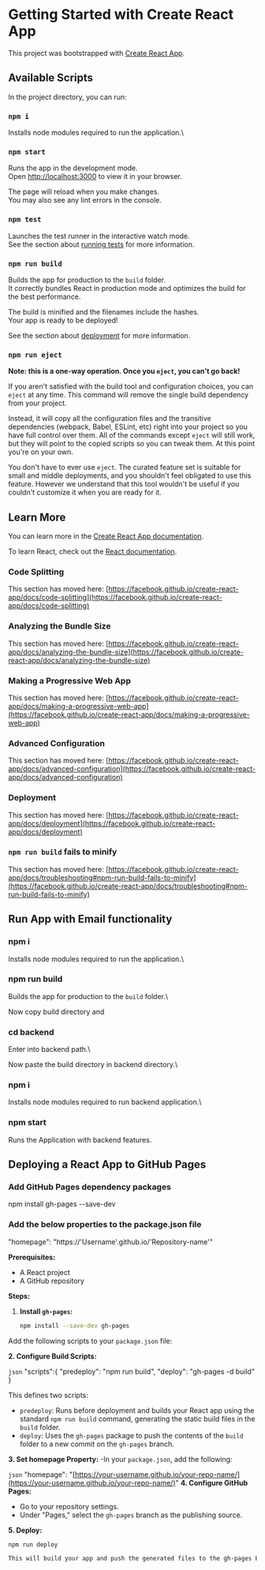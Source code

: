 # Getting Started with Create React App

This project was bootstrapped with [Create React App](https://github.com/facebook/create-react-app).

## Available Scripts

In the project directory, you can run:

### `npm i`

Installs node modules required to run the application.\

### `npm start`

Runs the app in the development mode.\
Open [http://localhost:3000](http://localhost:3000) to view it in your browser.

The page will reload when you make changes.\
You may also see any lint errors in the console.

### `npm test`

Launches the test runner in the interactive watch mode.\
See the section about [running tests](https://facebook.github.io/create-react-app/docs/running-tests) for more information.

### `npm run build`

Builds the app for production to the `build` folder.\
It correctly bundles React in production mode and optimizes the build for the best performance.

The build is minified and the filenames include the hashes.\
Your app is ready to be deployed!

See the section about [deployment](https://facebook.github.io/create-react-app/docs/deployment) for more information.

### `npm run eject`

**Note: this is a one-way operation. Once you `eject`, you can't go back!**

If you aren't satisfied with the build tool and configuration choices, you can `eject` at any time. This command will remove the single build dependency from your project.

Instead, it will copy all the configuration files and the transitive dependencies (webpack, Babel, ESLint, etc) right into your project so you have full control over them. All of the commands except `eject` will still work, but they will point to the copied scripts so you can tweak them. At this point you're on your own.

You don't have to ever use `eject`. The curated feature set is suitable for small and middle deployments, and you shouldn't feel obligated to use this feature. However we understand that this tool wouldn't be useful if you couldn't customize it when you are ready for it.

## Learn More

You can learn more in the [Create React App documentation](https://facebook.github.io/create-react-app/docs/getting-started).

To learn React, check out the [React documentation](https://reactjs.org/).

### Code Splitting

This section has moved here: [https://facebook.github.io/create-react-app/docs/code-splitting](https://facebook.github.io/create-react-app/docs/code-splitting)

### Analyzing the Bundle Size

This section has moved here: [https://facebook.github.io/create-react-app/docs/analyzing-the-bundle-size](https://facebook.github.io/create-react-app/docs/analyzing-the-bundle-size)

### Making a Progressive Web App

This section has moved here: [https://facebook.github.io/create-react-app/docs/making-a-progressive-web-app](https://facebook.github.io/create-react-app/docs/making-a-progressive-web-app)

### Advanced Configuration

This section has moved here: [https://facebook.github.io/create-react-app/docs/advanced-configuration](https://facebook.github.io/create-react-app/docs/advanced-configuration)

### Deployment

This section has moved here: [https://facebook.github.io/create-react-app/docs/deployment](https://facebook.github.io/create-react-app/docs/deployment)

### `npm run build` fails to minify

This section has moved here: [https://facebook.github.io/create-react-app/docs/troubleshooting#npm-run-build-fails-to-minify](https://facebook.github.io/create-react-app/docs/troubleshooting#npm-run-build-fails-to-minify)

## Run App with Email functionality

### npm i
Installs node modules required to run the application.\

### npm run build
Builds the app for production to the `build` folder.\

Now copy build directory and
### cd backend
Enter into backend path.\

Now paste the build directory in backend directory.\

### npm i
Installs node modules required to run backend application.\

### npm start
Runs the Application with backend features.

## Deploying a React App to GitHub Pages

### Add GitHub Pages dependency packages

 npm install gh-pages --save-dev


### Add the below properties to the package.json file

 "homepage": "https://'Username'.github.io/'Repository-name'"

 
**Prerequisites:**

* A React project
* A GitHub repository

**Steps:**

1. **Install `gh-pages`:**

   ```bash
   npm install --save-dev gh-pages
Add the following scripts to your `package.json` file:

**2. Configure Build Scripts:**

  ```json```
  "scripts":{ 
    "predeploy": "npm run build",
    "deploy": "gh-pages -d build"  
   }

This defines two scripts:

* `predeploy`: Runs before deployment and builds your React app using the standard `npm run build` command, generating the static build files in the `build` folder.
* `deploy`: Uses the `gh-pages` package to push the contents of the `build` folder to a new commit on the `gh-pages` branch.

**3. Set homepage Property:**
-In your `package.json`, add the following:

```json```
"homepage": "[https://your-username.github.io/your-repo-name/](https://your-username.github.io/your-repo-name/)"
**4. Configure GitHub Pages:**

- Go to your repository settings.
- Under "Pages," select the `gh-pages` branch as the publishing source.

**5. Deploy:**

```bash
npm run deploy

This will build your app and push the generated files to the gh-pages branch, making them accessible through your GitHub Pages URL.
